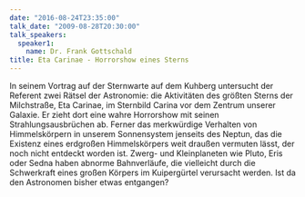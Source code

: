 ```yaml
---
date: "2016-08-24T23:35:00"
talk_date: "2009-08-28T20:30:00"
talk_speakers:
  speaker1:
    name: Dr. Frank Gottschald
title: Eta Carinae - Horrorshow eines Sterns
---
```


In seinem Vortrag auf der Sternwarte auf dem Kuhberg untersucht der Referent zwei Rätsel der Astronomie: die Aktivitäten des größten Sterns der Milchstraße, Eta Carinae, im Sternbild Carina vor dem Zentrum unserer Galaxie. Er zieht dort eine wahre Horrorshow mit seinen Strahlungsausbrüchen ab. Ferner das merkwürdige Verhalten von Himmelskörpern in unserem Sonnensystem jenseits des Neptun, das die Existenz eines erdgroßen Himmelskörpers weit draußen vermuten lässt, der noch nicht entdeckt worden ist.
Zwerg- und Kleinplaneten wie Pluto, Eris oder Sedna haben abnorme Bahnverläufe, die vielleicht durch die Schwerkraft eines großen Körpers im Kuipergürtel verursacht werden. Ist da den Astronomen bisher etwas entgangen?
